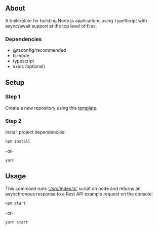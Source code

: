 ## About

A boilerplate for building Node.js applications using TypeScript with async/await support at the top level of files.

### Dependencies

- @tsconfig/recommended
- ts-node
- typescript
- axios (optional)

## Setup

### Step 1

Create a new repository using this [template](https://github.com/lucianoayres/node-typescript-async-await-boilerplate/generate).

### Step 2

Install project dependencies:

```sh
npm install
```

-or-

```sh
yarn
```

## Usage

This command runs ['./src/index.ts'](https://github.com/lucianoayres/node-typescript-async-await-boilerplate/blob/main/src/index.ts) script on node and returns an asynchronous response to a Rest API example request on the console:

```sh
npm start
```

-or-

```sh
yarn start
```
